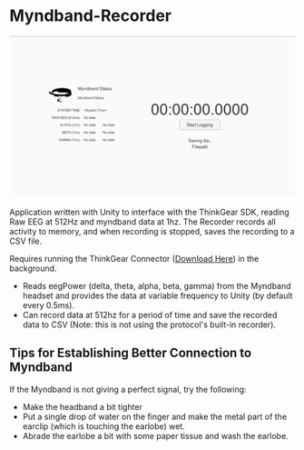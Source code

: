 # Myndband-Recorder
![Myndband Recorder Interface](https://github.com/med-material/Myndband-Recorder/blob/master/screenshot.PNG)

Application written with Unity to interface with the ThinkGear SDK, reading Raw EEG at 512Hz and myndband data at 1hz.
The Recorder records all activity to memory, and when recording is stopped, saves the recording to a CSV file.

Requires running the ThinkGear Connector ([Download Here](http://neurosky.fetchapp.com/permalink/a382ab)) in the background.

 * Reads eegPower (delta, theta, alpha, beta, gamma) from the Myndband headset and provides the data at variable frequency to Unity (by default every 0.5ms).
 * Can record data at 512hz for a period of time and save the recorded data to CSV (Note: this is not using the protocol's built-in recorder).

## Tips for Establishing Better Connection to Myndband
If the Myndband is not giving a perfect signal, try the following:
 * Make the headband a bit tighter
 * Put a single drop of water on the finger and make the metal part of the earclip (which is touching the earlobe) wet.
 * Abrade the earlobe a bit with some paper tissue and wash the earlobe.
 
